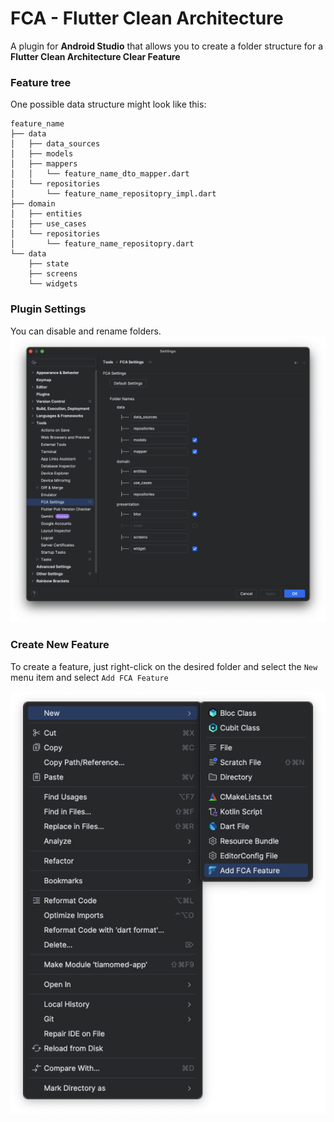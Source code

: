 # FCA - Flutter Clean Architecture
A plugin for <b>Android Studio</b> that allows you to create a folder structure for a <b>Flutter Clean Architecture Clear Feature</b>


### Feature tree
One possible data structure might look like this:

```
feature_name
├── data
│   ├── data_sources
│   ├── models
│   ├── mappers
│   │   └── feature_name_dto_mapper.dart
│   └── repositories
│       └── feature_name_repositopry_impl.dart    
├── domain
│   ├── entities
│   ├── use_cases
│   └── repositories
│       └── feature_name_repositopry.dart    
└── data
    ├── state
    ├── screens
    └── widgets
```

### Plugin Settings
You can disable and rename folders.
![Plugin Settings!](/assets/images/plugin_settings.png)

### Create New Feature
To create a feature, just right-click on the desired folder and select the `New` menu item and select `Add FCA Feature`

![Plugin Settings!](/assets/images/add_feature.png)